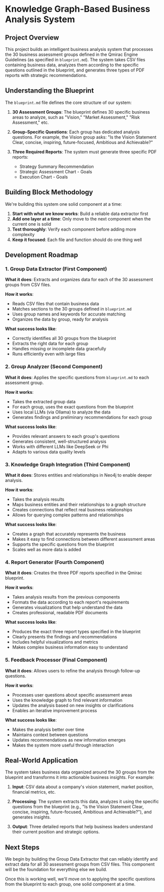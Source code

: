 # Knowledge Graph-Based Business Analysis System

## Project Overview

This project builds an intelligent business analysis system that processes the 30 business assessment groups defined in the Qmirac Engine Guidelines (as specified in `blueprint.md`). The system takes CSV files containing business data, analyzes them according to the specific questions outlined in the blueprint, and generates three types of PDF reports with strategic recommendations.

## Understanding the Blueprint

The `blueprint.md` file defines the core structure of our system:

1. **30 Assessment Groups**: The blueprint defines 30 specific business areas to analyze, such as "Vision," "Market Assessment," "Risk Assessment," etc.

2. **Group-Specific Questions**: Each group has dedicated analysis questions. For example, the Vision group asks: "Is the Vision Statement Clear, concise, inspiring, future-focused, Ambitious and Achievable?"

3. **Three Required Reports**: The system must generate three specific PDF reports:
   - Strategy Summary Recommendation
   - Strategic Assessment Chart - Goals
   - Execution Chart - Goals

## Building Block Methodology

We're building this system one solid component at a time:

1. **Start with what we know works**: Build a reliable data extractor first
2. **Add one layer at a time**: Only move to the next component when the current one is solid
3. **Test thoroughly**: Verify each component before adding more complexity
4. **Keep it focused**: Each file and function should do one thing well

## Development Roadmap

### 1. Group Data Extractor (First Component)

**What it does**: Extracts and organizes data for each of the 30 assessment groups from CSV files.

**How it works**:
- Reads CSV files that contain business data
- Matches sections to the 30 groups defined in `blueprint.md`
- Uses group names and keywords for accurate matching
- Organizes the data by group, ready for analysis

**What success looks like**:
- Correctly identifies all 30 groups from the blueprint
- Extracts the right data for each group
- Handles missing or incomplete data gracefully
- Runs efficiently even with large files

### 2. Group Analyzer (Second Component)

**What it does**: Applies the specific questions from `blueprint.md` to each assessment group.

**How it works**:
- Takes the extracted group data
- For each group, uses the exact questions from the blueprint
- Uses local LLMs (via Ollama) to analyze the data
- Generates findings and preliminary recommendations for each group

**What success looks like**:
- Provides relevant answers to each group's questions
- Generates consistent, well-structured analysis
- Works with different LLMs like DeepSeek or Phi
- Adapts to various data quality levels

### 3. Knowledge Graph Integration (Third Component)

**What it does**: Stores entities and relationships in Neo4j to enable deeper analysis.

**How it works**:
- Takes the analysis results
- Maps business entities and their relationships to a graph structure
- Creates connections that reflect real business relationships
- Allows for querying complex patterns and relationships

**What success looks like**:
- Creates a graph that accurately represents the business
- Makes it easy to find connections between different assessment areas
- Supports the specific questions from the blueprint
- Scales well as more data is added

### 4. Report Generator (Fourth Component)

**What it does**: Creates the three PDF reports specified in the Qmirac blueprint.

**How it works**:
- Takes analysis results from the previous components
- Formats the data according to each report's requirements
- Generates visualizations that help understand the data
- Creates professional, readable PDF documents

**What success looks like**:
- Produces the exact three report types specified in the blueprint
- Clearly presents the findings and recommendations
- Includes helpful visualizations and metrics
- Makes complex business information easy to understand

### 5. Feedback Processor (Final Component)

**What it does**: Allows users to refine the analysis through follow-up questions.

**How it works**:
- Processes user questions about specific assessment areas
- Uses the knowledge graph to find relevant information
- Updates the analysis based on new insights or clarifications
- Enables an iterative improvement process

**What success looks like**:
- Makes the analysis better over time
- Maintains context between questions
- Updates recommendations as new information emerges
- Makes the system more useful through interaction

## Real-World Application

The system takes business data organized around the 30 groups from the blueprint and transforms it into actionable business insights. For example:

1. **Input**: CSV data about a company's vision statement, market position, financial metrics, etc.

2. **Processing**: The system extracts this data, analyzes it using the specific questions from the blueprint (e.g., "Is the Vision Statement Clear, concise, inspiring, future-focused, Ambitious and Achievable?"), and generates insights.

3. **Output**: Three detailed reports that help business leaders understand their current position and strategic options.

## Next Steps

We begin by building the Group Data Extractor that can reliably identify and extract data for all 30 assessment groups from CSV files. This component will be the foundation for everything else we build.

Once this is working well, we'll move on to applying the specific questions from the blueprint to each group, one solid component at a time.